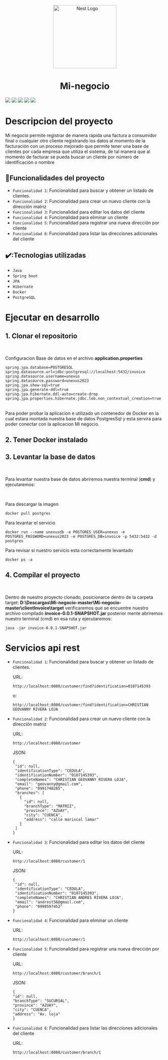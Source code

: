 <p align="center">
  <a href="https://docs.spring.io/spring-boot/docs/current/reference/htmlsingle/" target="blank"><img src="https://miro.medium.com/max/500/1*AbiX4LwtSNozoyfypcKvEg.png" width="200" alt="Nest Logo" /></a>
</p>
<h1 align="center">  Mi-negocio </h1>
<p align="left">
   <img src="https://img.shields.io/badge/STATUS-EN%20DESAROLLO-green">
  <img src="https://img.shields.io/badge/JAVA-%208-green">
  <img src="https://img.shields.io/badge/SpringBootVersion-%20v2.7.5-blue">
  <img src="https://img.shields.io/badge/PostgreSQL-%20v15.1-blue">
  <img src="https://img.shields.io/badge/Docker-%20v20.10.20-blue">
</p>

# Descripcion del proyecto
Mi negocio permite registrar de manera rápida una factura a consumidor final
o cualquier otro cliente registrando los datos al momento de la facturación con un proceso 
mejorado que permite tener una base de clientes por cada empresa que utiliza el sistema, de
tal manera que al momento de facturar se pueda buscar un cliente por número de identificación
o nombre

## :hammer:Funcionalidades del proyecto
- `Funcionalidad 1`: Funcionalidad para buscar y obtener un listado de clientes.
- `Funcionalidad 2`: Funcionalidad para crear un nuevo cliente con la dirección matriz
- `Funcionalidad 3`: Funcionalidad para editar los datos del cliente
- `Funcionalidad 4`: Funcionalidad para eliminar un cliente
- `Funcionalidad 5`: Funcionalidad para registrar una nueva dirección por cliente
- `Funcionalidad 6`: Funcionalidad para listar las direcciones adicionales del cliente

## ✔️:Tecnologias utilizadas
- `Java`
- `Spring boot`
- `JPA`
- `Hibernate`
- `Docker`
- `PostgreSQL`

# Ejecutar en desarrollo
## 1. Clonar el repositorio
<br>

Configuracion Base de datos en el archivo **application.properties**

```
spring.jpa.database=POSTGRESQL
spring.datasource.url=jdbc:postgresql://localhost:5432/invoice
spring.datasource.username=unexus
spring.datasource.password=unexus2023
spring.jpa.show-sql=true
spring.jpa.generate-ddl=true
spring.jpa.hibernate.ddl-auto=create-drop
spring.jpa.properties.hibernate.jdbc.lob.non_contextual_creation=true
```
<br>
Para poder probar la aplicacion e utilizado un contenedor de Docker en la cual 
estara montada nuestra base de datos PostgresSql y esta servira para poder conectar
con la aplicacion Mi negocio.

<br>

## 2. Tener Docker instalado
## 3. Levantar la base de datos

<br>

Para levantar nuestra base de datos abriremos nuestra terminal (**cmd**)
y ejecutaremos:

<br>

Para descargar la imagen 
```
docker pull postgres
```
Para levantar el servicio
```
docker run --name unexusdb -e POSTGRES_USER=unexus -e POSTGRES_PASSWORD=unexus2023 -e POSTGRES_DB=invoice -p 5432:5432 -d postgres
```
Para revisar si nuestro servicio esta correctamente levantado
```
docker ps -a
```
## 4. Compilar el proyecto

<br>

Dentro de nuestro proyecto clonado, posicionarce dentro de la carpeta target:
**D:\Descargas\Mi-negocio-master\Mi-negocio-master\clientInvoice\target**
verificaremos que se encuentre nuestro archivo compilado **invoice-0.0.1-SNAPSHOT.jar**
posterior mente abriremos nuestro terminal (cmd) en esa ruta y ejecutaremos:

```
java -jar invoice-0.0.1-SNAPSHOT.jar
```
# Servicios api rest
- `Funcionalidad 1`: Funcionalidad para buscar y obtener un listado de clientes.
  </br>
  
   URL:
   ```
   http://localhost:8080/customer/find?identification=0107145393
   ```
   o:
   ```
   http://localhost:8080/customer/find?identification=CHRISTIAN GEOVANNY RIVERA LOJA
   ```
- `Funcionalidad 2`: Funcionalidad para crear un nuevo cliente con la dirección matriz
  </br>
  
   URL:
   ```
   http://localhost:8080/customer
   ```
   JSON:
   ```
   {
    "id": null,
    "identificationType": "CEDULA",
    "identificationNumber": "0107145393",
    "completeNames": "CHRISTIAN GEOVANNY RIVERA LOJA",
    "email": "geovanny@gmail.com",
    "phone": "0991748285",
    "branches": [
      {
        "id": null,
        "branchType": "MATRIZ",
        "province": "AZUAY",
        "city": "CUENCA",
        "address": "calle mariscal lamar"
      }
    ]
  }
   ```
- `Funcionalidad 3`: Funcionalidad para editar los datos del cliente
  </br>
  
   URL:
   ```
   http://localhost:8080/customer/1
   ```
   JSON:
   ```
  {
    "id": null,
    "identificationType": "CEDULA",
    "identificationNumber": "0107145393",
    "completeNames": "CHRISTIAN ANDRES RIVERA LOJA",
    "email": "andrest56@gmail.com",
    "phone": "0998597452"
  }
   ```
- `Funcionalidad 4`: Funcionalidad para eliminar un cliente
  </br>
  
   URL:
   ```
   http://localhost:8080/customer/1
   ```
- `Funcionalidad 5`: Funcionalidad para registrar una nueva dirección por cliente
  </br>
  
   URL:
   ```
   http://localhost:8080/customer/branch/1
   ```
   JSON:
   ```
  {
  "id": null,
  "branchType": "SUCURSAL",
  "province": "AZUAY",
  "city": "CUENCA",
  "address": "Av. loja"
  }
   ```
- `Funcionalidad 6`: Funcionalidad para listar las direcciones adicionales del cliente
  </br>
  
   URL:
   ```
   http://localhost:8080/customer/branch/1
   ```
